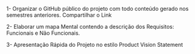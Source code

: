 1- Organizar o GitHub público do projeto com todo conteúdo gerado nos semestres anteriores. Compartilhar o Link

2- Elaborar um mapa Mental contendo a descrição dos Requisitos: Funcionais e Não Funcionais.

3- Apresentação Rápida do Projeto no estilo Product Vision Statement